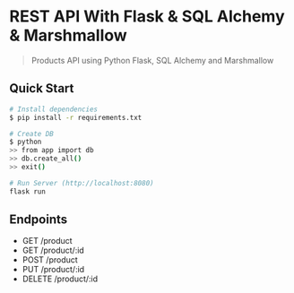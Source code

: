 # REST API With Flask & SQL Alchemy & Marshmallow

> Products API using Python Flask, SQL Alchemy and Marshmallow

## Quick Start

``` bash
# Install dependencies
$ pip install -r requirements.txt

# Create DB
$ python
>> from app import db
>> db.create_all()
>> exit()

# Run Server (http://localhost:8080)
flask run
```

## Endpoints

* GET     /product
* GET     /product/:id
* POST    /product
* PUT     /product/:id
* DELETE  /product/:id